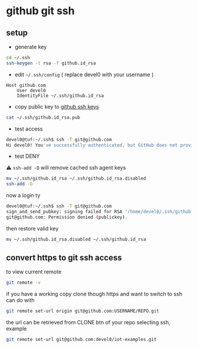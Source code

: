 # github git ssh

## setup

- generate key

```sh
cd ~/.ssh
ssh-keygen -t rsa -f github.id_rsa
```

- edit `~/.ssh/config` ( replace devel0 with your username )

```
Host github.com
	User devel0
	IdentityFile ~/.ssh/github.id_rsa
```

- copy public key to [github ssh keys](https://github.com/settings/keys)

```sh
cat ~/.ssh/github.id_rsa.pub
```

- test access

```sh
devel0@tuf:~/.ssh$ ssh -T git@github.com 
Hi devel0! You've successfully authenticated, but GitHub does not provide shell access.
```

- test DENY

:warning: `ssh-add -D` will remove cached ssh agent keys

```sh
mv ~/.ssh/github.id_rsa ~/.ssh/github.id_rsa.disabled
ssh-add -D
```

now a login ty

```sh
devel0@tuf:~/.ssh$ ssh -T git@github.com  
sign_and_send_pubkey: signing failed for RSA "/home/devel0/.ssh/github.id_rsa" from agent: agent refused operation
git@github.com: Permission denied (publickey).
```

then restore valid key

```sh
mv ~/.ssh/github.id_rsa.disabled ~/.ssh/github.id_rsa
```

## convert https to git ssh access

to view current remote

```sh
git remote -v
```

if you have a working copy clone though https and want to switch to ssh can do with

```sh
git remote set-url origin git@github.com:USERNAME/REPO.git
```

the url can be retrieved from CLONE btn of your repo selecting ssh, example

```sh
git remote set-url git@github.com:devel0/iot-examples.git
```

